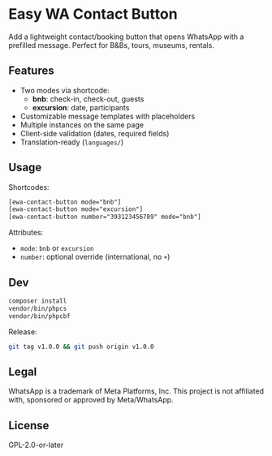 # Easy WA Contact Button
Add a lightweight contact/booking button that opens WhatsApp with a prefilled message. Perfect for B&Bs, tours, museums, rentals.

## Features
- Two modes via shortcode:
  - **bnb**: check-in, check-out, guests
  - **excursion**: date, participants
- Customizable message templates with placeholders
- Multiple instances on the same page
- Client-side validation (dates, required fields)
- Translation-ready (`languages/`)

## Usage
Shortcodes:
```html
[ewa-contact-button mode="bnb"]
[ewa-contact-button mode="excursion"]
[ewa-contact-button number="393123456789" mode="bnb"]
```

Attributes:
- `mode`: `bnb` or `excursion`
- `number`: optional override (international, no `+`)

## Dev
```bash
composer install
vendor/bin/phpcs
vendor/bin/phpcbf
```
Release:
```bash
git tag v1.0.0 && git push origin v1.0.0
```

## Legal
WhatsApp is a trademark of Meta Platforms, Inc. This project is not affiliated with, sponsored or approved by Meta/WhatsApp.

## License
GPL-2.0-or-later
```

